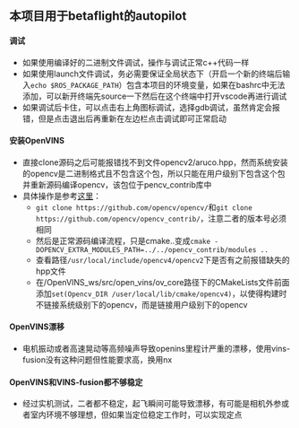 ## 本项目用于betaflight的autopilot

#### 调试
- 如果使用编译好的二进制文件调试，操作与调试正常c++代码一样
- 如果使用launch文件调试，务必需要保证全局状态下（开启一个新的终端后输入`echo $ROS_PACKAGE_PATH`）包含本项目的环境变量，如果在bashrc中无法添加，可以新开终端先source一下然后在这个终端中打开vscode再进行调试
- 如果调试后卡住，可以点击右上角图标调试，选择gdb调试，虽然肯定会报错，但是点击退出后再重新在左边栏点击调试即可正常启动

#### 安装OpenVINS
- 直接clone源码之后可能报错找不到文件opencv2/aruco.hpp，然而系统安装的opencv是二进制格式且不包含这个包，所以只能在用户级别下包含这个包并重新源码编译opencv，该包位于pencv_contrib库中
- 具体操作是参考[这里](https://docs.openvins.com/gs-installing.html#gs-install-opencv)：
    - `git clone https://github.com/opencv/opencv/`和`git clone https://github.com/opencv/opencv_contrib/`，注意二者的版本号必须相同
    - 然后是正常源码编译流程，只是cmake..变成`cmake -DOPENCV_EXTRA_MODULES_PATH=../../opencv_contrib/modules ..`
    - 查看路径`/usr/local/include/opencv4/opencv2`下是否有之前报错缺失的hpp文件
    - 在/OpenVINS_ws/src/open_vins/ov_core路径下的CMakeLists文件前面添加`set(Opencv_DIR /user/local/lib/cmake/opencv4)`，以使得构建时不链接系统级别下的opencv，而是链接用户级别下的opencv

#### OpenVINS漂移
- 电机振动或者高速晃动等高频噪声导致openins里程计严重的漂移，使用vins-fusion没有这种问题但性能要求高，换用nx

#### OpenVINS和VINS-fusion都不够稳定
- 经过实机测试，二者都不稳定，起飞瞬间可能导致漂移，有可能是相机外参或者室内环境不够理想，但如果当定位稳定工作时，可以实现定点
